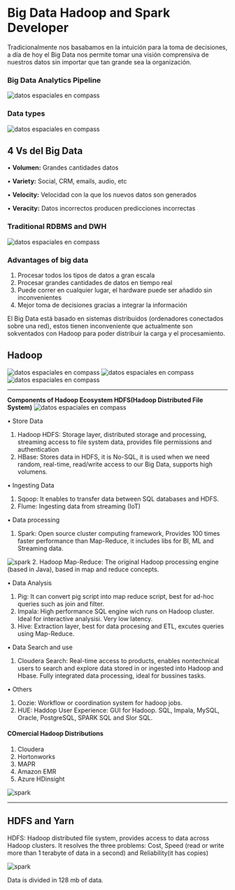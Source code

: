 # Big Data Hadoop and Spark Developer

Tradicionalmente nos basabamos en la intuición para la toma de decisiones, a día de hoy el Big Data nos permite tomar una visión comprensiva de nuestros datos sin importar que tan grande sea la organización.

### Big Data Analytics Pipeline
![datos espaciales en compass](./imgs/bigDataPipeline.PNG)

### Data types
![datos espaciales en compass](./imgs/typesData.PNG)

## 4 Vs del Big Data

• **Volumen:** Grandes cantidades datos

• **Variety:** Social, CRM, emails, audio, etc

• **Velocity:** Velocidad con la que los nuevos datos son generados

• **Veracity:** Datos incorrectos producen predicciones incorrectas


### Traditional RDBMS and DWH
![datos espaciales en compass](./imgs/traditional.PNG)

### Advantages of big data
1. Procesar todos los tipos de datos a gran escala
2. Procesar grandes cantidades de datos en tiempo real
3. Puede correr en cualquier lugar, el hardware puede ser añadido sin inconvenientes
4. Mejor toma de decisiones gracias a integrar la información

El Big Data está basado en sistemas distribuidos (ordenadores conectados sobre una red), estos tienen inconveniente que actualmente son sokventados con Hadoop para poder distribuir la carga y el procesamiento.

## Hadoop

![datos espaciales en compass](./imgs/hadoop.PNG)
![datos espaciales en compass](./imgs/traditionalVShadoop.PNG)
![datos espaciales en compass](./imgs/hadoopCore.PNG)
____
**Components of Hadoop Ecosystem HDFS(Hadoop Distributed File System)** 
![datos espaciales en compass](./imgs/hadoopEco.PNG)

• Store Data
1. Hadoop HDFS: Storage layer, distributed storage and processing, streaming access to file system data, provides file permissions and authentication
2. HBase: Stores data in HDFS, it is No-SQL, it is used when we need random, real-time, read/write access to our Big Data, supports high volumens.
   
• Ingesting Data

1. Sqoop: It enables to transfer data between SQL databases and HDFS. 
2. Flume: Ingesting data from streaming (IoT)
   
• Data processing
1. Spark: Open source cluster computing framework, Provides 100 times faster performance than Map-Reduce, it includes libs for BI, ML and Streaming data.
   
![spark](./imgs/spark.PNG)
2. Hadoop Map-Reduce: The original Hadoop processing engine (based in Java), based in map and reduce concepts.

• Data Analysis
1. Pig: It can convert pig script into map reduce script, best for ad-hoc queries such as join and filter.
2. Impala: High performance SQL engine wich runs on Hadoop cluster. Ideal for interactive analysisi. Very low latency.
3. Hive: Extraction layer, best for data procesing and ETL, excutes queries using Map-Reduce.

• Data Search and use
1. Cloudera Search: Real-time access to products, enables nontechnical users to search and explore data stored in or ingested into Hadoop and Hbase. Fully integrated data processing, ideal for bussines tasks.

• Others
1. Oozie: Workflow or coordination system for hadoop jobs.
2. HUE: Haddop User Experience: GUI for Hadoop. SQL, Impala, MySQL, Oracle, PostgreSQL, SPARK SQL and Slor SQL.

#### COmercial Hadoop Distributions

1. Cloudera
2. Hortonworks
3. MAPR
4. Amazon EMR
5. Azure HDinsight

![spark](./imgs/bdProcess.PNG)

____

## HDFS and Yarn

HDFS: Hadoop distributed file system, provides access to data across Hadoop clusters. It resolves the three problems: Cost, Speed (read or write more than 1 terabyte of data in a second) and Reliability(it has copies)

![spark](./imgs/fsVSHDFS.PNG)

Data is divided in 128 mb of data.



